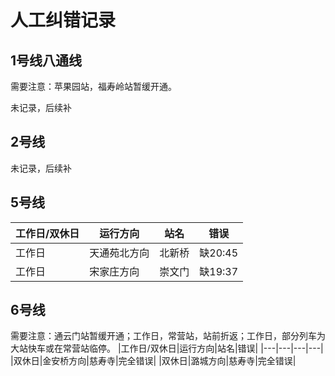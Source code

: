 # 人工纠错记录

## 1号线八通线

需要注意：苹果园站，福寿岭站暂缓开通。

未记录，后续补

## 2号线

未记录，后续补

## 5号线

|工作日/双休日|运行方向|站名|错误|
|---|---|---|---|
|工作日|天通苑北方向|北新桥|缺20:45|
|工作日|宋家庄方向|崇文门|缺19:37|

## 6号线

需要注意：通云门站暂缓开通；工作日，常营站，站前折返；工作日，部分列车为大站快车或在常营站临停。
|工作日/双休日|运行方向|站名|错误|
|---|---|---|---|
|双休日|金安桥方向|慈寿寺|完全错误|
|双休日|潞城方向|慈寿寺|完全错误|